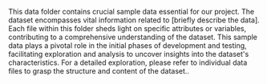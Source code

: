 This data folder contains crucial sample data essential for our project. The dataset encompasses vital information related to [briefly describe the data]. Each file within this folder sheds light on specific attributes or variables, contributing to a comprehensive understanding of the dataset. This sample data plays a pivotal role in the initial phases of development and testing, facilitating exploration and analysis to uncover insights into the dataset's characteristics. For a detailed exploration, please refer to individual data files to grasp the structure and content of the dataset..
